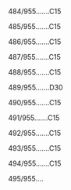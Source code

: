 484/955.......C15 


485/955.......C15 


486/955.......C15 


487/955.......C15 


488/955.......C15 


489/955.......D30 


490/955.......C15 


491/955.......C15 


492/955.......C15 


493/955.......C15 


494/955.......C15 


495/955.... 

